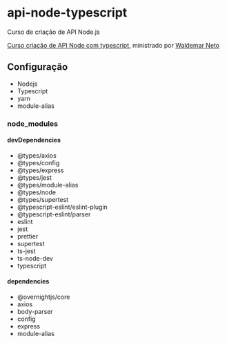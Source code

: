 # api-node-typescript
Curso de criação de API Node.js

[Curso criação de API Node com typescript](https://www.nodejs-typescript-api.com/curso-gratis/), ministrado por [Waldemar Neto](https://www.youtube.com/user/waldemaneto)

## Configuração

- Nodejs
- Typescript
- yarn
- module-alias

### node_modules

#### devDependencies

- @types/axios
- @types/config
- @types/express
- @types/jest
- @types/module-alias
- @types/node
- @types/supertest
- @typescript-eslint/eslint-plugin
- @typescript-eslint/parser
- eslint
- jest
- prettier
- supertest
- ts-jest
- ts-node-dev
- typescript

#### dependencies

- @overnightjs/core
- axios
- body-parser
- config
- express
- module-alias
